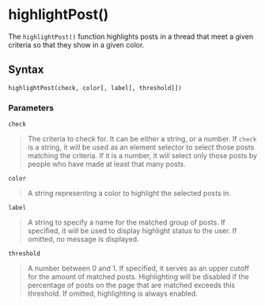 # highlightPost()
The `highlightPost()` function highlights posts in a thread that meet a given criteria so that they show in a given color.

## Syntax
```
highlightPost(check, color[, label[, threshold]])
```

### Parameters

`check`
> The criteria to check for. It can be either a string, or a number. If `check` is a string, it will be used as an element selector to select those posts matching the criteria. If it is a number, it will select only those posts by people who have made at least that many posts.

`color`
> A string representing a color to highlight the selected posts in.

`label`
> A string to specify a name for the matched group of posts. If specified, it will be used to display highlight status to the user. If omitted, no message is displayed.

`threshold`
> A number between 0 and 1. If specified, it serves as an upper cutoff for the amount of matched posts. Highlighting will be disabled if the percentage of posts on the page that are matched exceeds this threshold. If omitted, highlighting is always enabled.
